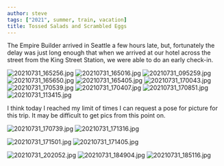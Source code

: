 ```yaml
---
author: steve
tags: ["2021", summer, train, vacation]
title: Tossed Salads and Scrambled Eggs
---
```

The Empire Builder arrived in Seattle a few hours late, but, fortunately the delay was just long enough that when we arrived at our hotel across the street from the King Street Station, we were able to do an early check-in.  

![20210731_165256.jpg]({{site.baseurl}}/assets/media/20210731_165256.jpg)
![20210731_165016.jpg]({{site.baseurl}}/assets/media/20210731_165016.jpg)
![20210731_095259.jpg]({{site.baseurl}}/assets/media/20210731_095259.jpg)
![20210731_165650.jpg]({{site.baseurl}}/assets/media/20210731_165650.jpg)
![20210731_165405.jpg]({{site.baseurl}}/assets/media/20210731_165405.jpg)
![20210731_170043.jpg]({{site.baseurl}}/assets/media/20210731_170043.jpg)
![20210731_170539.jpg]({{site.baseurl}}/assets/media/20210731_170539.jpg)
![20210731_170407.jpg]({{site.baseurl}}/assets/media/20210731_170407.jpg)
![20210731_170851.jpg]({{site.baseurl}}/assets/media/20210731_170851.jpg)
![20210731_113415.jpg]({{site.baseurl}}/assets/media/20210731_113415.jpg)

I think today I reached my limit of times I can request a pose for picture for this trip. It may be difficult to get pics from this point on.  

![20210731_170739.jpg]({{site.baseurl}}/assets/media/20210731_170739.jpg)
![20210731_171316.jpg]({{site.baseurl}}/assets/media/20210731_171316.jpg)


![20210731_171501.jpg]({{site.baseurl}}/assets/media/20210731_171501.jpg)
![20210731_171405.jpg]({{site.baseurl}}/assets/media/20210731_171405.jpg)

![20210731_202052.jpg]({{site.baseurl}}/assets/media/20210731_202052.jpg)
![20210731_184904.jpg]({{site.baseurl}}/assets/media/20210731_184904.jpg)
![20210731_185116.jpg]({{site.baseurl}}/assets/media/20210731_185116.jpg)
